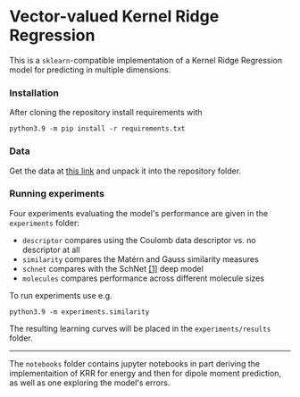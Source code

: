 # Vector-valued Kernel Ridge Regression

This is a `sklearn`-compatible implementation of a Kernel Ridge Regression model for predicting in multiple dimensions.

### Installation
After cloning the repository install requirements with
```
python3.9 -m pip install -r requirements.txt
```

### Data

Get the data at [this link](https://www.icloud.com/iclouddrive/0jvQXQBjLjRewMmv2at2oyWCg#dipole-data) and unpack it into the repository folder.

### Running experiments

Four experiments evaluating the model's performance are given in the `experiments` folder:
* `descriptor` compares using the Coulomb data descriptor vs. no descriptor at all
* `similarity` compares the Matérn and Gauss similarity measures
* `schnet` compares with the SchNet [[1]](https://github.com/atomistic-machine-learning/SchNet) deep model
* `molecules` compares performance across different molecule sizes

To run experiments use e.g.

```
python3.9 -m experiments.similarity
```

The resulting learning curves will be placed in the `experiments/results` folder.

---
The `notebooks` folder contains jupyter notebooks in part deriving the implementaition of KRR for energy and then for dipole moment prediction, as well as one exploring the model's errors.
